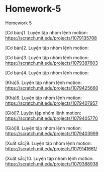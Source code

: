 # Homework-5
Homework 5

[Cơ bản]1. Luyện tập nhóm lệnh motion: https://scratch.mit.edu/projects/1079135708

[Cơ bản]2. Luyện tập nhóm lệnh motion: 

[Cơ bản]3. Luyện tập nhóm lệnh motion: https://scratch.mit.edu/projects/1079387603

[Cơ bản]4. Luyện tập nhóm lệnh motion: 

[Khá]5. Luyện tập nhóm lệnh motion: https://scratch.mit.edu/projects/1079425660

[Khá]6. Luyện tập nhóm lệnh motion: https://scratch.mit.edu/projects/1079407957

[Giỏi]7. Luyện tập nhóm lệnh motion: https://scratch.mit.edu/projects/1079405770

[Giỏi]8. Luyện tập nhóm lệnh motion: https://scratch.mit.edu/projects/1079403999

[Xuất sắc]9. Luyện tập nhóm lệnh motion: https://scratch.mit.edu/projects/1079141661/

[Xuất sắc]10. Luyện tập nhóm lệnh motion: https://scratch.mit.edu/projects/1079388938
